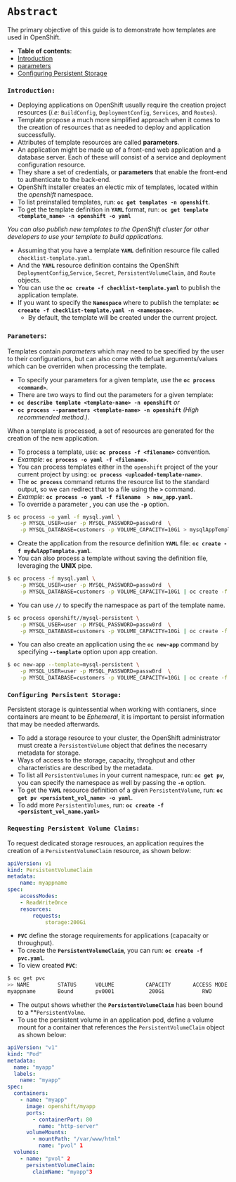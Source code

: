 # **`Abstract`**
The primary objective of this guide is to demonstrate how templates are used in OpenShift.
-  **Table of contents**:
  - [Introduction](#introduction)
  - [parameters](#parameters)
  - [Configuring Persistent Storage](#configuring-persistent-storage)

### **`Introduction: `**
- Deploying applications on OpenShift usually require the creation project resources (*i.e:* `BuildConfig`, `DeploymentConfig`, `Services`, and `Routes`).
- Template propose a much more simplified approach when it comes to the creation of resources that as needed to deploy and application successfully.
- Attributes of template resources are called **parameters**.
- An application might be made up of a front-end web application and a database server. Each of these will consist of a service and deployment configuration resource.
- They share a set of credentials, or **parameters** that enable the front-end to authenticate to the back-end.
- OpenShift installer creates an electic mix of templates, located within the *openshift* namespace.
- To list preinstalled templates, run: **`oc get templates -n openshift`**.
- To get the template definition in **`YAML`** format, run: **`oc get template <template_name> -n openshift -o yaml`**

*You can also publish new templates to the OpenShift cluster for other developers to use your template to build applications.*
- Assuming that you have a template **`YAML`** definition resource file called `checklist-template.yaml`.
- And the **`YAML`** resource definition contains the OpenShift `DeploymentConfig`,`Service`, `Secret`, `PersistentVolumeClaim`, and `Route` objects.
- You can use the **`oc create -f checklist-template.yaml`** to publish the application template.
- If you want to specify the **`Namespace`** where to publish the template: **`oc creeate -f checklist-template.yaml -n <namespace>`**.
    - By default, the template will be created under the current project.

### **`Parameters`**:
Templates contain *parameters* which may need to be specified by the user to their configurations, but can also come with defualt arguments/values which can be overriden when processing the template.

- To specify your parameters for a given template, use the **`oc process <command>`**.
- There are two ways to find out the parameters for a given template:
- **`oc describe template <template-name> -n openshift`** 
        *or*
- **`oc process --parameters <template-name> -n openshift`** *(High recommended method.)*.

 When a template is processed, a set of resources are generated for the creation of the new application.
- To process a template, use: **`oc process -f <filename>`** convention.
- *Example:* **`oc process -o yaml -f <filename>`**.
- You can process templates either in the `openshift` project of the your current project by using: **`oc process <uploaded-template-name>`**.
- The **`oc process`** command returns the resource list to the standard output, so we can redirect that to a file using the **`>`** command.
- *Example:* **`oc process -o yaml -f filename  > new_app.yaml`**.
- To override a parameter , you can use the **`-p`** option.
```zsh
$ oc process -o yaml -f mysql.yaml \
    -p MYSQL_USER=user -p MYSQL_PASSWORD=passw0rd  \
    -p MYSQL_DATABASE=customers -p VOLUME_CAPACITY=10Gi > mysqlAppTemplate.yaml 
```
- Create the application from the resource definition **`YAML`** file: **`oc create -f mydwlAppTemplate.yaml`**.
- You can also process a template without saving the definition file, leveraging the **UNIX** pipe.
```zsh
$ oc process -f mysql.yaml \
    -p MYSQL_USER=user -p MYSQL_PASSWORD=passw0rd  \
    -p MYSQL_DATABASE=customers -p VOLUME_CAPACITY=10Gi | oc create -f -
```
- You can use **`//`** to specify the namespace as part of the template name.
```zsh
$ oc process openshift//mysql-persistent \
    -p MYSQL_USER=user -p MYSQL_PASSWORD=passw0rd  \
    -p MYSQL_DATABASE=customers -p VOLUME_CAPACITY=10Gi | oc create -f -
```
- You can also create an application using the **`oc new-app`** command by specifying **`--template`** option upon app creation.
```bash
$ oc new-app --template=mysql-persistent \
    -p MYSQL_USER=user -p MYSQL_PASSWORD=passw0rd  \
    -p MYSQL_DATABASE=customers -p VOLUME_CAPACITY=10Gi | oc create -f -
```

### **`Configuring Persistent Storage: `** 

Persistent storage is quintessential when working with contianers, since containers are meant to be *Ephemeral*, it is important to persist information that may be needed afterwards.

- To add a storage resource to your cluster, the OpenShift administrator must create a `PersistentVolume` object that defines the necesarry metadata for storage.
- Ways of access to the storage, capacity, throghput and other characteristics are described by the metadata.
- To list all `PersistentVolumes` in your current namespace, run: **`oc get pv`**, you can specify the namespace as well by passing the **`-n`** option.
- To get the **`YAML`** resource definition of a given `PersistentVolume`, run: **`oc get pv <persistent_vol_name> -o yaml`**.
- To add more `PersistentVolumes`, run: **`oc create -f <persistent_vol_name.yaml>`**


### **`Requesting Persistent Volume Claims: `**

To request dedicated storage resrouces, an application requires the creation of a `PersistentVolumeClaim` resource, as shown below:
```yaml
apiVersion: v1
kind: PersistentVolumeClaim
metadata:
    name: myappname
spec:
    accessModes:
    - ReadWriteOnce
    resources:
        requests:
            storage:200Gi
```
- **`PVC`** define the storage requirements for applications (capacaity or throughput).
- To create the **`PersistentVolumeClaim`**, you can run: **`oc create -f pvc.yaml`**.
- To view created **`PVC`**: 
```zsh
$ oc get pvc
>> NAME         STATUS      VOLUME          CAPACITY       ACCESS MODE          STORAGE CLASS             AGE
myappname       Bound       pv0001           200Gi            RWO                                         10s
```
- The output shows whether the **`PersistentVolumeClaim`** has been bound to a **`PersistentVolme`.
- To use the persistent volume in an application pod, define a volume mount for a container that references the `PersistentVolumeClaim` object as shown below:
```yaml
apiVersion: "v1"
kind: "Pod"
metadata:
  name: "myapp"
  labels:
    name: "myapp"
spec:
  containers:
    - name: "myapp"
      image: openshift/myapp
      ports:
        - containerPort: 80
          name: "http-server"
      volumeMounts:
        - mountPath: "/var/www/html"
          name: "pvol" 1
  volumes:
    - name: "pvol" 2
      persistentVolumeClaim:
        claimName: "myapp"3
```





